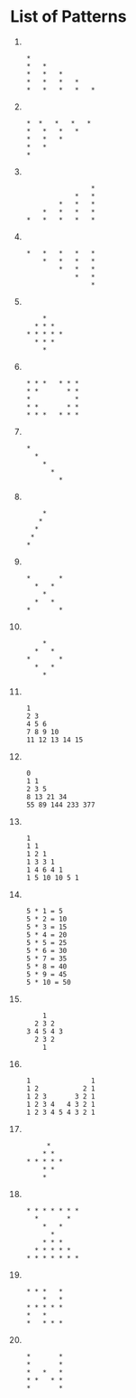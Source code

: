 # List of Patterns

1.
```
	*   
	*   *   
	*   *   *   
	*   *   *   *   
	*   *   *   *   *   
```

2.
```
	*  *   *   *   *   
	*   *   *   *   
	*   *   *   
	*   *   
	*   
```

3.
```
	                *   
	            *   *   
	        *   *   *   
	    *   *   *   *   
	*   *   *   *   *   
```

4.
```
	*   *   *   *   *   
	    *   *   *   *   
	        *   *   *   
	            *   *   
	                *   
```

5.
```
	    * 
	  * * * 
	* * * * * 
	  * * * 
	    * 
```

6.
```
	* * *   * * * 
	* *       * * 
	*           * 
	* *       * * 
	* * *   * * * 
```

7.
```
	*
	  *
	    *
	      *
	        *
```

8.
```
	    *
	   *
	  *
	 *
	*
```

9.
```
	*       * 
	  *   *   
	    *     
	  *   *   
	*       * 
```

10.
```
	    * 
	  *   * 
	*       * 
	  *   * 
	    * 
```

11.
```
	1 
	2 3 
	4 5 6 
	7 8 9 10 
	11 12 13 14 15 
```

12.
```
	0 
	1 1 
	2 3 5 
	8 13 21 34 
	55 89 144 233 377 
```

13.
```
	1 
	1 1 
	1 2 1 
	1 3 3 1 
	1 4 6 4 1 
	1 5 10 10 5 1 
```

14.
```
	5 * 1 = 5
	5 * 2 = 10
	5 * 3 = 15
	5 * 4 = 20
	5 * 5 = 25
	5 * 6 = 30
	5 * 7 = 35
	5 * 8 = 40
	5 * 9 = 45
	5 * 10 = 50
```

15.
```
	    1 
	  2 3 2 
	3 4 5 4 3 
	  2 3 2 
	    1 
```

16.
```
	1               1 
	1 2           2 1 
	1 2 3       3 2 1 
	1 2 3 4   4 3 2 1 
	1 2 3 4 5 4 3 2 1 
```

17.
```
	     * 
	    * * 
	* * * * * 
	    * * 
	    * 
```

18.
```	
	* * * * * * * 
	  *       * 
	    *   * 
	      * 
	    * * * 
	  * * * * * 
	* * * * * * * 
```

19.
```
	* * *   * 
	    *   * 
	* * * * * 
	*   *     
	*   * * * 
```

20.
```
	*       * 
	*       * 
	*   *   * 
	* *   * * 
	*       * 
```